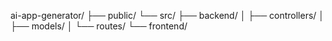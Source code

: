 ai-app-generator/
├── public/
└── src/
    ├── backend/
    │   ├── controllers/
    │   ├── models/
    │   └── routes/
    └── frontend/


